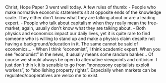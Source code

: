  Christ,
Hope Paper 3 went well today.
A few rules of thumb:
    - People who make normative economic statements sit at opposite ends of the knowledge scale. They either don't know what they are talking about or are a leading expert.
    - People who talk about capitalism when they really mean the free-market, again, usually don't know what they are talking about.
    - Both physics and economics impact our daily lives, yet it is quite rare to find someone who is willing to stand up and make a physics claim despite not having a background/education in it. The same cannot be said of economics&hellip;
    - When I think &ldquo;economist&rdquo;, I think academic expert. When you see &ldquo;economist&rdquo; in the news, it usually means some random banker&hellip;
Of course we should always be open to alternative viewpoints and criticism. I just don't thin   k it is sensible to go from &ldquo;monopsony capitalists exploit workers&rdquo;, to &ldquo;abo  lishing property rights&rdquo;. Especially when markets can be regulated/cooperatives are welco    me to exist.


